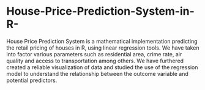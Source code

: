# House-Price-Prediction-System-in-R-
House Price Prediction System is a mathematical implementation predicting the retail pricing of houses in R, using linear regression tools. We have taken into factor various parameters such as residential area, crime rate, air quality and access to transportation among others. We have furthered created a reliable visualization of data and studied the use of the regression model to understand the relationship between the outcome variable and potential predictors.
